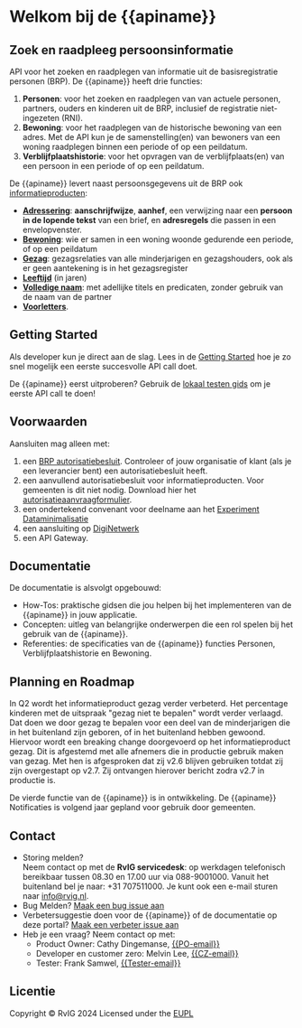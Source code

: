 # Welkom bij de {{apiname}}
## Zoek en raadpleeg persoonsinformatie

API voor het zoeken en raadplegen van informatie uit de basisregistratie personen (BRP). De {{apiname}} heeft drie functies:

1. **Personen**: voor het zoeken en raadplegen van van actuele personen, partners, ouders en kinderen uit de BRP, inclusief de registratie niet-ingezeten (RNI).
2. **Bewoning**: voor het raadplegen van de historische bewoning van een adres. Met de API kun je de samenstelling(en) van bewoners van een woning raadplegen binnen een periode of op een peildatum.
3. **Verblijfplaatshistorie**: voor het opvragen van de verblijfplaats(en) van een persoon in een periode of op een peildatum.   

De {{apiname}} levert naast persoonsgegevens uit de BRP ook [informatieproducten](./concepten/informatieproducten):
- **[Adressering](./personen/documentatie/informatieproducten/adressering)**: **aanschrijfwijze**, **aanhef**, een verwijzing naar een **persoon in de lopende tekst** van een brief, en **adresregels** die passen in een envelopvenster.
- **[Bewoning](./bewoning/documentatie)**: wie er samen in een woning woonde gedurende een periode, of op een peildatum
- **[Gezag](./personen/documentatie/informatieproducten/gezag)**: gezagsrelaties van alle minderjarigen en gezagshouders, ook als er geen aantekening is in het gezagsregister 
- **[Leeftijd](./personen/documentatie/informatieproducten/leeftijd)** (in jaren)
- **[Volledige naam](./personen/documentatie/informatieproducten/volledige-naam)**: met adellijke titels en predicaten, zonder gebruik van de naam van de partner
- **[Voorletters](./personen/documentatie/informatieproducten/voorletters)**.
  
## Getting Started
Als developer kun je direct aan de slag. Lees in de [Getting Started](./getting-started) hoe je zo snel mogelijk een eerste succesvolle API call doet. 

De {{apiname}} eerst uitproberen? Gebruik de [lokaal testen gids](./how-tos/lokaal-testen) om je eerste API call te doen!

## Voorwaarden
Aansluiten mag alleen met:
1. een [BRP autorisatiebesluit](https://publicaties.rvig.nl/zoeken). Controleer of jouw organisatie of klant (als je een leverancier bent) een autorisatiebesluit heeft. 
2. een aanvullend autorisatiebesluit voor informatieproducten. Voor gemeenten is dit niet nodig. Download hier het [autorisatieaanvraagformulier](https://www.rvig.nl/media/898).
3. een ondertekend convenant voor deelname aan het [Experiment Dataminimalisatie](https://www.digitaleoverheid.nl/nieuws/doe-mee-met-het-experiment-informatieproducten-uit-de-brp/)
4. een aansluiting op [DigiNetwerk](https://www.logius.nl/domeinen/infrastructuur/diginetwerk/aansluiten)
5. een API Gateway.

## Documentatie
De documentatie is alsvolgt opgebouwd:

- How-Tos: praktische gidsen die jou helpen bij het implementeren van de {{apiname}} in jouw applicatie.
- Concepten: uitleg van belangrijke onderwerpen die een rol spelen bij het gebruik van de {{apiname}}.
- Referenties: de specificaties van de {{apiname}} functies Personen, Verblijfplaatshistorie en Bewoning.

## Planning en Roadmap 
In Q2 wordt het informatieproduct gezag verder verbeterd. Het percentage kinderen met de uitspraak "gezag niet te bepalen" wordt verder verlaagd. Dat doen we door gezag te bepalen voor een deel van de minderjarigen die in het buitenland zijn geboren, of in het buitenland hebben gewoond. Hiervoor wordt een breaking change doorgevoerd op het informatieproduct gezag. Dit is afgestemd met alle afnemers die in productie gebruik maken van gezag. Met hen is afgesproken dat zij v2.6 blijven gebruiken totdat zij zijn overgestapt op v2.7. Zij ontvangen hierover bericht zodra v2.7 in productie is. 

De vierde functie van de {{apiname}} is in ontwikkeling. De {{apiname}} Notificaties is volgend jaar gepland voor gebruik door gemeenten.  

## Contact
* Storing melden?  
  Neem contact op met de **RvIG servicedesk**: op werkdagen telefonisch bereikbaar tussen 08.30 en 17.00 uur via 088-9001000. Vanuit het buitenland bel je naar: +31 707511000.
  Je kunt ook een e-mail sturen naar info@rvig.nl. 
* Bug Melden?
  [Maak een bug issue aan](https://github.com/BRP-API/Haal-Centraal-BRP-bevragen/issues/new?assignees=&labels=bug&template=bug_report.md&title=)
* Verbetersuggestie doen voor de {{apiname}} of de documentatie op deze portal?
  [Maak een verbeter issue aan](https://github.com/BRP-API/Haal-Centraal-BRP-bevragen/issues/new?assignees=&labels=enhancement&template=enhancement.md&title=)
* Heb je een vraag? Neem contact op met: 
    * Product Owner: Cathy Dingemanse, [{{PO-email}}](mailto:{{PO-email}})
    * Developer en customer zero: Melvin Lee, [{{CZ-email}}](mailto:{{CZ-email}})
    * Tester: Frank Samwel, [{{Tester-email}}](mailto:{{Tester-email}})

## Licentie
Copyright &copy; RvIG 2024
Licensed under the [EUPL]({{mainBranchUrl}}/LICENCE.md)
